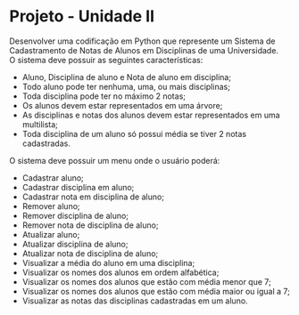 <h1> Projeto - Unidade II </h1>
<p>
  Desenvolver uma codificação em Python que represente um Sistema de
  Cadastramento de Notas de Alunos em Disciplinas de uma Universidade.
  <br>
  O sistema deve possuir as seguintes características:
  <ul>
    <li> Aluno, Disciplina de aluno e Nota de aluno em disciplina; </li>
    <li> Todo aluno pode ter nenhuma, uma, ou mais disciplinas; </li>
    <li> Toda disciplina pode ter no máximo 2 notas; </li>
    <li> Os alunos devem estar representados em uma árvore; </li>
    <li> As disciplinas e notas dos alunos devem estar representados em uma multilista; </li>
    <li> Toda disciplina de um aluno só possui média se tiver 2 notas cadastradas. </li>
  </ul>
  O sistema deve possuir um menu onde o usuário poderá:
  <ul>
    <li> Cadastrar aluno; </li>
    <li> Cadastrar disciplina em aluno; </li>
    <li> Cadastrar nota em disciplina de aluno; </li>
    <li> Remover aluno; </li>
    <li> Remover disciplina de aluno; </li>
    <li> Remover nota de disciplina de aluno; </li>
    <li> Atualizar aluno; </li>
    <li> Atualizar disciplina de aluno; </li>
    <li> Atualizar nota de disciplina de aluno; </li>
    <li> Visualizar a média do aluno em uma disciplina; </li>
    <li> Visualizar os nomes dos alunos em ordem alfabética; </li>
    <li> Visualizar os nomes dos alunos que estão com média menor que 7; </li>
    <li> Visualizar os nomes dos alunos que estão com média maior ou igual a 7; </li>
    <li> Visualizar as notas das disciplinas cadastradas em um aluno. </li>
  </ul>
</p>
